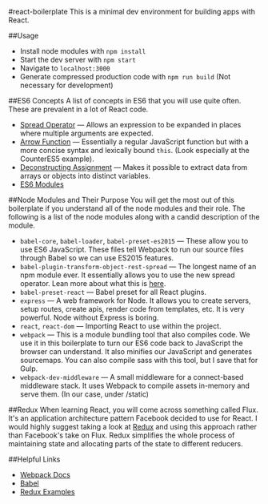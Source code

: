 #react-boilerplate
This is a minimal dev environment for building apps with React.

##Usage
  - Install node modules with `npm install`
  - Start the dev server with `npm start`
  - Navigate to `localhost:3000`
  - Generate compressed production code with `npm run build` (Not necessary for development)

##ES6 Concepts
A list of concepts in ES6 that you will use quite often.  These are prevalent in a lot of React code.
 - [Spread Operator](https://developer.mozilla.org/en-US/docs/Web/JavaScript/Reference/Operators/Spread_operator) — Allows an expression to be expanded in places where multiple arguments are expected. 
 - [Arrow Function](https://googlechrome.github.io/samples/arrows-es6/) — Essentially a regular JavaScript function but with a more concise syntax and lexically bound `this`. (Look especially at the CounterES5 example).
 - [Deconstructing Assignment](https://developer.mozilla.org/en-US/docs/Web/JavaScript/Reference/Operators/Destructuring_assignment) — Makes it possible to extract data from arrays or objects into distinct variables.
 - [ES6 Modules](http://exploringjs.com/es6/ch_modules.html)

##Node Modules and Their Purpose
You will get the most out of this boilerplate if you understand all of the node modules and their role.  The following is a list of the node modules along with a candid description of the module.
  - `babel-core`, `babel-loader`, `babel-preset-es2015` — These allow you to use ES6 JavaScript.  These files tell Webpack to run our source files through Babel so we can use ES2015 features.
  - `babel-plugin-transform-object-rest-spread` — The longest name of an npm module ever.  It essentially allows you to use the new spread operator.  Lean more about what this is [here](https://developer.mozilla.org/en-US/docs/Web/JavaScript/Reference/Operators/Spread_operator).
  - `babel-preset-react` — Babel preset for all React plugins.
  - `express` — A web framework for Node.  It allows you to create servers, setup routes, create apis, render code from templates, etc.  It is very powerful.  Node without Express is boring.
  - `react`, `react-dom` — Importing React to use within the project.
  - `webpack` — This is a module bundling tool that also compiles code.  We use it in this boilerplate to turn our ES6 code back to JavaScript the browser can understand.  It also minifies our JavaScript and generates sourcemaps.  You can also compile sass with this tool, but I save that for Gulp.
  - `webpack-dev-middleware` — A small middleware for a connect-based middleware stack. It uses Webpack to compile assets in-memory and serve them.  (In our case, under /static)

##Redux
When learning React, you will come across something called Flux.  It's an application architecture pattern Facebook decided to use for React.  I would highly suggest taking a look at [Redux](http://redux.js.org/docs/introduction/) and using this approach rather than Facebook's take on Flux.  Redux simplifies the whole process of maintaining state and allocating parts of the state to different reducers.


##Helpful Links
  - [Webpack Docs](https://webpack.github.io/docs/usage.html)
  - [Babel](https://babeljs.io/docs/setup/#installation)
  - [Redux Examples](https://github.com/reactjs/redux/tree/master/examples)